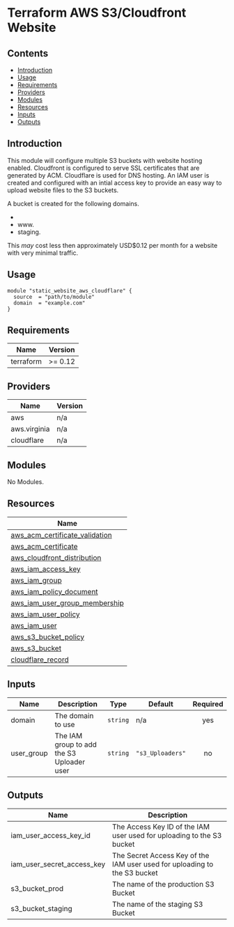 # Terraform AWS S3/Cloudfront Website

## Contents
- [Introduction](#introduction)
- [Usage](#usage)
- [Requirements](#requirements)
- [Providers](#providers)
- [Modules](#modules)
- [Resources](#resources)
- [Inputs](#inputs)
- [Outputs](#outputs)

## Introduction

This module will configure multiple S3 buckets with website hosting enabled. Cloudfront is configured to serve SSL certificates that are generated by ACM. Cloudflare is used for DNS hosting. An IAM user is created and configured with an intial access key to provide an easy way to upload website files to the S3 buckets.

A bucket is created for the following domains.

- <domain>
- www.<domain>
- staging.<domain>

This _may_ cost less then approximately USD$0.12 per month for a website with very minimal traffic.

## Usage

```hcl
module "static_website_aws_cloudflare" {
  source  = "path/to/module"
  domain  = "example.com"
}
```

<!-- BEGINNING OF PRE-COMMIT-TERRAFORM DOCS HOOK -->
## Requirements

| Name | Version |
|------|---------|
| terraform | >= 0.12 |

## Providers

| Name | Version |
|------|---------|
| aws | n/a |
| aws.virginia | n/a |
| cloudflare | n/a |

## Modules

No Modules.

## Resources

| Name |
|------|
| [aws_acm_certificate_validation](https://registry.terraform.io/providers/hashicorp/aws/latest/docs/resources/acm_certificate_validation) |
| [aws_acm_certificate](https://registry.terraform.io/providers/hashicorp/aws/latest/docs/resources/acm_certificate) |
| [aws_cloudfront_distribution](https://registry.terraform.io/providers/hashicorp/aws/latest/docs/resources/cloudfront_distribution) |
| [aws_iam_access_key](https://registry.terraform.io/providers/hashicorp/aws/latest/docs/resources/iam_access_key) |
| [aws_iam_group](https://registry.terraform.io/providers/hashicorp/aws/latest/docs/resources/iam_group) |
| [aws_iam_policy_document](https://registry.terraform.io/providers/hashicorp/aws/latest/docs/data-sources/iam_policy_document) |
| [aws_iam_user_group_membership](https://registry.terraform.io/providers/hashicorp/aws/latest/docs/resources/iam_user_group_membership) |
| [aws_iam_user_policy](https://registry.terraform.io/providers/hashicorp/aws/latest/docs/resources/iam_user_policy) |
| [aws_iam_user](https://registry.terraform.io/providers/hashicorp/aws/latest/docs/resources/iam_user) |
| [aws_s3_bucket_policy](https://registry.terraform.io/providers/hashicorp/aws/latest/docs/resources/s3_bucket_policy) |
| [aws_s3_bucket](https://registry.terraform.io/providers/hashicorp/aws/latest/docs/resources/s3_bucket) |
| [cloudflare_record](https://registry.terraform.io/providers/hashicorp/cloudflare/latest/docs/resources/record) |

## Inputs

| Name | Description | Type | Default | Required |
|------|-------------|------|---------|:--------:|
| domain | The domain to use | `string` | n/a | yes |
| user\_group | The IAM group to add the S3 Uploader user | `string` | `"s3_Uploaders"` | no |

## Outputs

| Name | Description |
|------|-------------|
| iam\_user\_access\_key\_id | The Access Key ID of the IAM user used for uploading to the S3 bucket |
| iam\_user\_secret\_access\_key | The Secret Access Key of the IAM user used for uploading to the S3 bucket |
| s3\_bucket\_prod | The name of the production S3 Bucket |
| s3\_bucket\_staging | The name of the staging S3 Bucket |
<!-- END OF PRE-COMMIT-TERRAFORM DOCS HOOK -->
